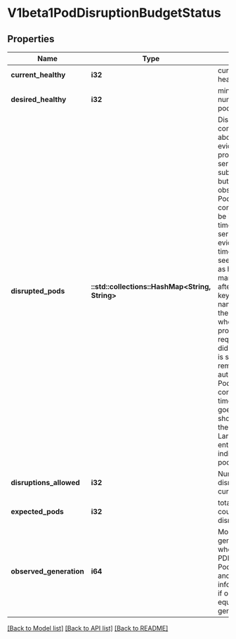 # V1beta1PodDisruptionBudgetStatus

## Properties
Name | Type | Description | Notes
------------ | ------------- | ------------- | -------------
**current_healthy** | **i32** | current number of healthy pods | [default to null]
**desired_healthy** | **i32** | minimum desired number of healthy pods | [default to null]
**disrupted_pods** | **::std::collections::HashMap<String, String>** | DisruptedPods contains information about pods whose eviction was processed by the API server eviction subresource handler but has not yet been observed by the PodDisruptionBudget controller. A pod will be in this map from the time when the API server processed the eviction request to the time when the pod is seen by PDB controller as having been marked for deletion (or after a timeout). The key in the map is the name of the pod and the value is the time when the API server processed the eviction request. If the deletion didn&#39;t occur and a pod is still there it will be removed from the list automatically by PodDisruptionBudget controller after some time. If everything goes smooth this map should be empty for the most of the time. Large number of entries in the map may indicate problems with pod deletions. | [optional] [default to null]
**disruptions_allowed** | **i32** | Number of pod disruptions that are currently allowed. | [default to null]
**expected_pods** | **i32** | total number of pods counted by this disruption budget | [default to null]
**observed_generation** | **i64** | Most recent generation observed when updating this PDB status. PodDisruptionsAllowed and other status informatio is valid only if observedGeneration equals to PDB&#39;s object generation. | [optional] [default to null]

[[Back to Model list]](../README.md#documentation-for-models) [[Back to API list]](../README.md#documentation-for-api-endpoints) [[Back to README]](../README.md)


